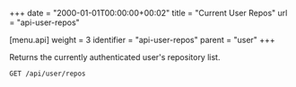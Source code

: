 +++
date = "2000-01-01T00:00:00+00:02"
title = "Current User Repos"
url = "api-user-repos"

[menu.api]
  weight = 3
  identifier = "api-user-repos"
  parent = "user"
+++

Returns the currently authenticated user's repository list.

```text
GET /api/user/repos
```
